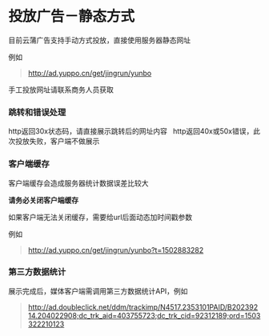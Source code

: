 # 投放广告－静态方式

目前云蒲广告支持手动方式投放，直接使用服务器静态网址

例如
> http://ad.yuppo.cn/get/jingrun/yunbo

手工投放网址请联系商务人员获取

### 跳转和错误处理

http返回30x状态码，请直接展示跳转后的网址内容  
http返回40x或50x错误，此次投放失败，客户端不做展示

### 客户端缓存

客户端缓存会造成服务器统计数据误差比较大

**请务必关闭客户端缓存**

如果客户端无法关闭缓存，需要给url后面动态加时间戳参数

例如
> http://ad.yuppo.cn/get/jingrun/yunbo?t=1502883282

### 第三方数据统计

展示完成后，媒体客户端需调用第三方数据统计API，例如
> http://ad.doubleclick.net/ddm/trackimp/N4517.2353101PAID/B20239214.204022908;dc_trk_aid=403755723;dc_trk_cid=92312189;ord=1503322210123




